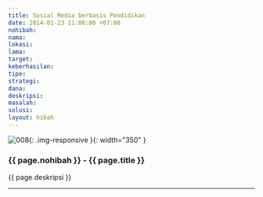 ```yaml
---
title: Sosial Media berbasis Pendidikan
date: 2014-01-23 11:08:00 +07:00
nohibah: 
nama: 
lokasi: 
lama: 
target: 
keberhasilan: 
tipe: 
strategi: 
dana: 
deskripsi: 
masalah: 
solusi: 
layout: hibah
---
```


![008](/static/img/hibahcms/008.png){: .img-responsive }{: width="350" }

### {{ page.nohibah }} - {{ page.title }}

{{ page.deskripsi }}

---
